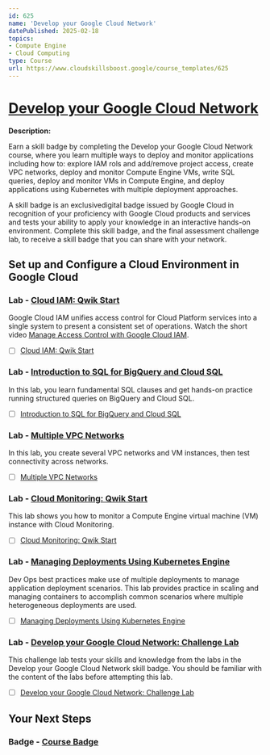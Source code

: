 ```yaml
---
id: 625
name: 'Develop your Google Cloud Network'
datePublished: 2025-02-18
topics:
- Compute Engine
- Cloud Computing
type: Course
url: https://www.cloudskillsboost.google/course_templates/625
---
```


# [Develop your Google Cloud Network](https://www.cloudskillsboost.google/course_templates/625)

**Description:**

Earn a skill badge by completing the Develop your Google Cloud Network course, where you learn multiple ways to deploy and monitor applications including how to: explore IAM rols and add/remove project access, create VPC networks, deploy and monitor Compute Engine VMs, write SQL queries, deploy and monitor VMs in Compute Engine, and deploy applications using Kubernetes with multiple deployment approaches.

A skill badge is an exclusivedigital badge issued by Google Cloud in recognition of your proficiency with Google Cloud products and services and tests your ability to apply your knowledge in an interactive hands-on environment. Complete this skill badge, and the final assessment challenge lab, to receive a skill badge that you can share with your network.

## Set up and Configure a Cloud Environment in Google Cloud

### Lab - [Cloud IAM: Qwik Start](https://www.cloudskillsboost.google/course_templates/625/labs/525534)

Google Cloud IAM unifies access  control for Cloud Platform services into a single system to present a consistent set of operations. Watch the short video <A HREF="https://youtu.be/PqMGmRhKsnM">Manage Access Control with Google Cloud IAM</A>.

- [ ] [Cloud IAM: Qwik Start](../labs/Cloud-IAM-Qwik-Start.md)

### Lab - [Introduction to SQL for BigQuery and Cloud SQL](https://www.cloudskillsboost.google/course_templates/625/labs/525535)

In this lab, you learn fundamental SQL clauses and get hands-on practice running structured queries on BigQuery and Cloud SQL.

- [ ] [Introduction to SQL for BigQuery and Cloud SQL](../labs/Introduction-to-SQL-for-BigQuery-and-Cloud-SQL.md)

### Lab - [Multiple VPC Networks](https://www.cloudskillsboost.google/course_templates/625/labs/525536)

In this lab, you create several VPC networks and VM instances, then test connectivity across networks.

- [ ] [Multiple VPC Networks](../labs/Multiple-VPC-Networks.md)

### Lab - [Cloud Monitoring: Qwik Start](https://www.cloudskillsboost.google/course_templates/625/labs/525537)

This lab shows you how to monitor a Compute Engine virtual machine (VM) instance with Cloud Monitoring.

- [ ] [Cloud Monitoring: Qwik Start](../labs/Cloud-Monitoring-Qwik-Start.md)

### Lab - [Managing Deployments Using Kubernetes Engine](https://www.cloudskillsboost.google/course_templates/625/labs/525538)

Dev Ops best practices make use of multiple deployments to manage application deployment scenarios. This lab provides practice in scaling and managing containers to accomplish common scenarios where multiple heterogeneous deployments are used.

- [ ] [Managing Deployments Using Kubernetes Engine](../labs/Managing-Deployments-Using-Kubernetes-Engine.md)

### Lab - [Develop your Google Cloud Network: Challenge Lab](https://www.cloudskillsboost.google/course_templates/625/labs/525539)

This challenge lab tests your skills and knowledge from the labs in the Develop your Google Cloud Network skill badge.  You should be familiar with the content of the labs before attempting this lab.

- [ ] [Develop your Google Cloud Network: Challenge Lab](../labs/Develop-your-Google-Cloud-Network-Challenge-Lab.md)

## Your Next Steps

### Badge - [Course Badge](https://www.cloudskillsboost.googleNone)
